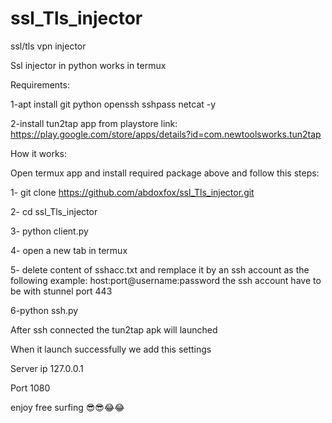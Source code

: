 # ssl_Tls_injector
ssl/tls vpn injector 


Ssl injector in python works in termux 

Requirements:

1-apt install git python openssh sshpass netcat -y

2-install tun2tap app from playstore
link: https://play.google.com/store/apps/details?id=com.newtoolsworks.tun2tap

How it works:

Open termux app and install required package above and follow this steps:

1- git clone https://github.com/abdoxfox/ssl_Tls_injector.git

2- cd ssl_Tls_injector

3- python client.py

4- open a new tab in termux

5- delete content of sshacc.txt and remplace it by an ssh account as the following example:
host:port@username:password 
the ssh account have to be with stunnel port 443

6-python ssh.py

After ssh connected the tun2tap apk will launched 

When it launch successfully we add this settings

Server ip 127.0.0.1 

Port 1080


enjoy free surfing 😎😎😂😂
